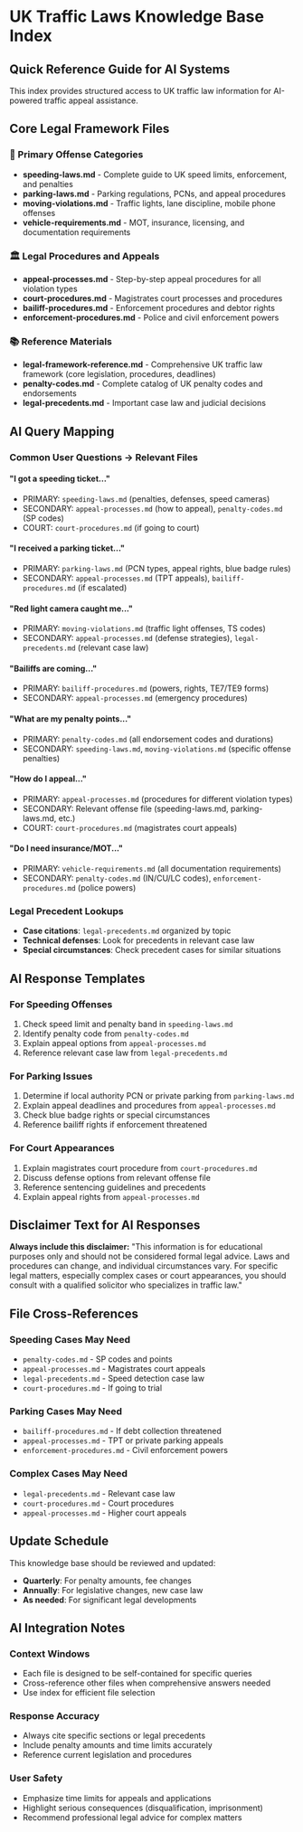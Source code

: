# UK Traffic Laws Knowledge Base Index

## Quick Reference Guide for AI Systems

This index provides structured access to UK traffic law information for AI-powered traffic appeal assistance.

## Core Legal Framework Files

### 📝 Primary Offense Categories
- **speeding-laws.md** - Complete guide to UK speed limits, enforcement, and penalties
- **parking-laws.md** - Parking regulations, PCNs, and appeal procedures  
- **moving-violations.md** - Traffic lights, lane discipline, mobile phone offenses
- **vehicle-requirements.md** - MOT, insurance, licensing, and documentation requirements

### 🏛️ Legal Procedures and Appeals
- **appeal-processes.md** - Step-by-step appeal procedures for all violation types
- **court-procedures.md** - Magistrates court processes and procedures
- **bailiff-procedures.md** - Enforcement procedures and debtor rights
- **enforcement-procedures.md** - Police and civil enforcement powers

### 📚 Reference Materials
- **legal-framework-reference.md** - Comprehensive UK traffic law framework (core legislation, procedures, deadlines)
- **penalty-codes.md** - Complete catalog of UK penalty codes and endorsements
- **legal-precedents.md** - Important case law and judicial decisions

## AI Query Mapping

### Common User Questions → Relevant Files

#### "I got a speeding ticket..."
- PRIMARY: `speeding-laws.md` (penalties, defenses, speed cameras)
- SECONDARY: `appeal-processes.md` (how to appeal), `penalty-codes.md` (SP codes)
- COURT: `court-procedures.md` (if going to court)

#### "I received a parking ticket..."
- PRIMARY: `parking-laws.md` (PCN types, appeal rights, blue badge rules)
- SECONDARY: `appeal-processes.md` (TPT appeals), `bailiff-procedures.md` (if escalated)

#### "Red light camera caught me..."
- PRIMARY: `moving-violations.md` (traffic light offenses, TS codes)
- SECONDARY: `appeal-processes.md` (defense strategies), `legal-precedents.md` (relevant case law)

#### "Bailiffs are coming..."
- PRIMARY: `bailiff-procedures.md` (powers, rights, TE7/TE9 forms)
- SECONDARY: `appeal-processes.md` (emergency procedures)

#### "What are my penalty points..."
- PRIMARY: `penalty-codes.md` (all endorsement codes and durations)
- SECONDARY: `speeding-laws.md`, `moving-violations.md` (specific offense penalties)

#### "How do I appeal..."
- PRIMARY: `appeal-processes.md` (procedures for different violation types)
- SECONDARY: Relevant offense file (speeding-laws.md, parking-laws.md, etc.)
- COURT: `court-procedures.md` (magistrates court appeals)

#### "Do I need insurance/MOT..."
- PRIMARY: `vehicle-requirements.md` (all documentation requirements)
- SECONDARY: `penalty-codes.md` (IN/CU/LC codes), `enforcement-procedures.md` (police powers)

### Legal Precedent Lookups
- **Case citations**: `legal-precedents.md` organized by topic
- **Technical defenses**: Look for precedents in relevant case law
- **Special circumstances**: Check precedent cases for similar situations

## AI Response Templates

### For Speeding Offenses
1. Check speed limit and penalty band in `speeding-laws.md`
2. Identify penalty code from `penalty-codes.md`  
3. Explain appeal options from `appeal-processes.md`
4. Reference relevant case law from `legal-precedents.md`

### For Parking Issues
1. Determine if local authority PCN or private parking from `parking-laws.md`
2. Explain appeal deadlines and procedures from `appeal-processes.md`
3. Check blue badge rights or special circumstances
4. Reference bailiff rights if enforcement threatened

### For Court Appearances
1. Explain magistrates court procedure from `court-procedures.md`
2. Discuss defense options from relevant offense file
3. Reference sentencing guidelines and precedents
4. Explain appeal rights from `appeal-processes.md`

## Disclaimer Text for AI Responses

**Always include this disclaimer:**
"This information is for educational purposes only and should not be considered formal legal advice. Laws and procedures can change, and individual circumstances vary. For specific legal matters, especially complex cases or court appearances, you should consult with a qualified solicitor who specializes in traffic law."

## File Cross-References

### Speeding Cases May Need
- `penalty-codes.md` - SP codes and points
- `appeal-processes.md` - Magistrates court appeals
- `legal-precedents.md` - Speed detection case law
- `court-procedures.md` - If going to trial

### Parking Cases May Need
- `bailiff-procedures.md` - If debt collection threatened
- `appeal-processes.md` - TPT or private parking appeals
- `enforcement-procedures.md` - Civil enforcement powers

### Complex Cases May Need
- `legal-precedents.md` - Relevant case law
- `court-procedures.md` - Court procedures
- `appeal-processes.md` - Higher court appeals

## Update Schedule

This knowledge base should be reviewed and updated:
- **Quarterly**: For penalty amounts, fee changes
- **Annually**: For legislative changes, new case law
- **As needed**: For significant legal developments

## AI Integration Notes

### Context Windows
- Each file is designed to be self-contained for specific queries
- Cross-reference other files when comprehensive answers needed
- Use index for efficient file selection

### Response Accuracy
- Always cite specific sections or legal precedents
- Include penalty amounts and time limits accurately
- Reference current legislation and procedures

### User Safety
- Emphasize time limits for appeals and applications
- Highlight serious consequences (disqualification, imprisonment)
- Recommend professional legal advice for complex matters
